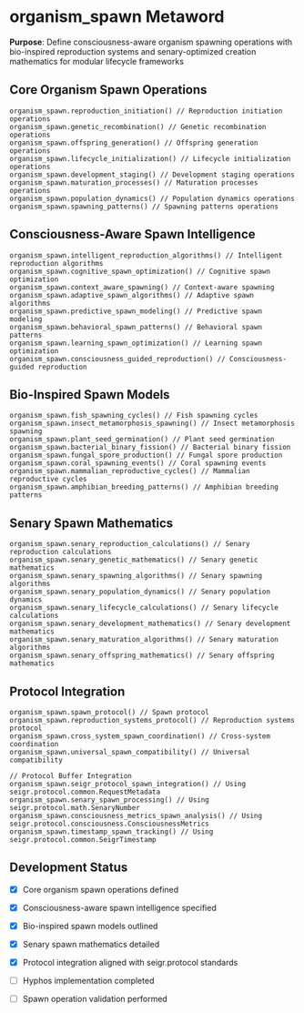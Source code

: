 # organism_spawn Metaword

**Purpose**: Define consciousness-aware organism spawning operations with bio-inspired reproduction systems and senary-optimized creation mathematics for modular lifecycle frameworks

## Core Organism Spawn Operations

```hyphos
organism_spawn.reproduction_initiation() // Reproduction initiation operations
organism_spawn.genetic_recombination() // Genetic recombination operations
organism_spawn.offspring_generation() // Offspring generation operations
organism_spawn.lifecycle_initialization() // Lifecycle initialization operations
organism_spawn.development_staging() // Development staging operations
organism_spawn.maturation_processes() // Maturation processes operations
organism_spawn.population_dynamics() // Population dynamics operations
organism_spawn.spawning_patterns() // Spawning patterns operations
```

## Consciousness-Aware Spawn Intelligence

```hyphos
organism_spawn.intelligent_reproduction_algorithms() // Intelligent reproduction algorithms
organism_spawn.cognitive_spawn_optimization() // Cognitive spawn optimization
organism_spawn.context_aware_spawning() // Context-aware spawning
organism_spawn.adaptive_spawn_algorithms() // Adaptive spawn algorithms
organism_spawn.predictive_spawn_modeling() // Predictive spawn modeling
organism_spawn.behavioral_spawn_patterns() // Behavioral spawn patterns
organism_spawn.learning_spawn_optimization() // Learning spawn optimization
organism_spawn.consciousness_guided_reproduction() // Consciousness-guided reproduction
```

## Bio-Inspired Spawn Models

```hyphos
organism_spawn.fish_spawning_cycles() // Fish spawning cycles
organism_spawn.insect_metamorphosis_spawning() // Insect metamorphosis spawning
organism_spawn.plant_seed_germination() // Plant seed germination
organism_spawn.bacterial_binary_fission() // Bacterial binary fission
organism_spawn.fungal_spore_production() // Fungal spore production
organism_spawn.coral_spawning_events() // Coral spawning events
organism_spawn.mammalian_reproductive_cycles() // Mammalian reproductive cycles
organism_spawn.amphibian_breeding_patterns() // Amphibian breeding patterns
```

## Senary Spawn Mathematics

```hyphos
organism_spawn.senary_reproduction_calculations() // Senary reproduction calculations
organism_spawn.senary_genetic_mathematics() // Senary genetic mathematics
organism_spawn.senary_spawning_algorithms() // Senary spawning algorithms
organism_spawn.senary_population_dynamics() // Senary population dynamics
organism_spawn.senary_lifecycle_calculations() // Senary lifecycle calculations
organism_spawn.senary_development_mathematics() // Senary development mathematics
organism_spawn.senary_maturation_algorithms() // Senary maturation algorithms
organism_spawn.senary_offspring_mathematics() // Senary offspring mathematics
```

## Protocol Integration

```hyphos
organism_spawn.spawn_protocol() // Spawn protocol
organism_spawn.reproduction_systems_protocol() // Reproduction systems protocol
organism_spawn.cross_system_spawn_coordination() // Cross-system coordination
organism_spawn.universal_spawn_compatibility() // Universal compatibility

// Protocol Buffer Integration
organism_spawn.seigr_protocol_spawn_integration() // Using seigr.protocol.common.RequestMetadata
organism_spawn.senary_spawn_processing() // Using seigr.protocol.math.SenaryNumber
organism_spawn.consciousness_metrics_spawn_analysis() // Using seigr.protocol.consciousness.ConsciousnessMetrics
organism_spawn.timestamp_spawn_tracking() // Using seigr.protocol.common.SeigrTimestamp
```

## Development Status

- [x] Core organism spawn operations defined
- [x] Consciousness-aware spawn intelligence specified
- [x] Bio-inspired spawn models outlined
- [x] Senary spawn mathematics detailed
- [x] Protocol integration aligned with seigr.protocol standards
- [ ] Hyphos implementation completed
- [ ] Spawn operation validation performed

